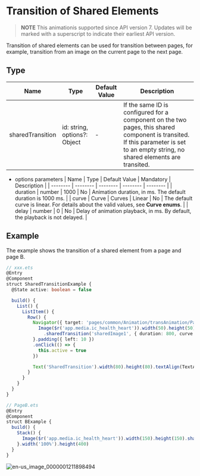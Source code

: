 # Transition of Shared Elements


> **NOTE**
> This animationis supported since API version 7. Updates will be marked with a superscript to indicate their earliest API version.


Transition of shared elements can be used for transition between pages, for example, transition from an image on the current page to the next page.


## Type

| Name | Type | Default Value | Description |
| -------- | -------- | -------- | -------- |
| sharedTransition | id: string,<br/>options?: Object | - | If the same ID is configured for a component on the two pages, this shared component is transited. If this parameter is set to an empty string, no shared elements are transited. |

- options parameters
    | Name | Type | Default Value | Mandatory | Description |
  | -------- | -------- | -------- | -------- | -------- |
  | duration | number | 1000 | No | Animation duration, in ms. The default duration is 1000 ms. |
  | curve | Curve \| Curves | Linear | No | The default curve is linear. For details about the valid values, see **Curve enums**. |
  | delay | number | 0 | No | Delay of animation playback, in ms. By default, the playback is not delayed. |


## Example

The example shows the transition of a shared element from a page and page B.


```ts
// xxx.ets
@Entry
@Component
struct SharedTransitionExample {
  @State active: boolean = false

  build() {
    List() {
      ListItem() {
        Row() {
          Navigator({ target: 'pages/common/Animation/transAnimation/PageB', type: NavigationType.Push }) {
            Image($r('app.media.ic_health_heart')).width(50).height(50)
              .sharedTransition('sharedImage1', { duration: 800, curve: Curve.Linear, delay: 100 })
          }.padding({ left: 10 })
          .onClick(() => {
            this.active = true
          })

          Text('SharedTransition').width(80).height(80).textAlign(TextAlign.Center)
        }
      }
    }
  }
}
```

```ts
// PageB.ets
@Entry
@Component
struct BExample {
  build() {
    Stack() {
      Image($r('app.media.ic_health_heart')).width(150).height(150).sharedTransition('sharedImage1')
    }.width('100%').height(400)
  }
}
```

![en-us_image_0000001211898494](figures/en-us_image_0000001211898494.gif)
